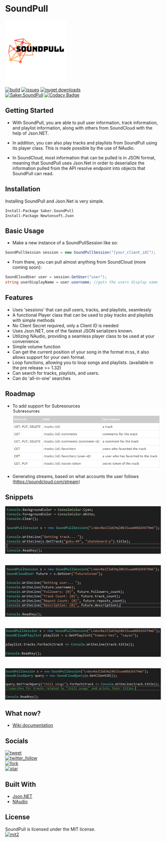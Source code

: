 # SoundPull
<img src="logo.png"/>

[![build](https://img.shields.io/appveyor/ci/sakertooth/soundpull.svg)](https://ci.appveyor.com/project/sakertooth/soundpull)
[![issues](https://img.shields.io/github/issues/sakertooth/soundpull.svg)](https://github.com/sakertooth/SoundPull/issues)
[![nuget downloads](https://img.shields.io/nuget/dt/Saker.SoundPull.svg)](https://www.nuget.org/packages/Saker.SoundPull/)
\
[![Saker.SoundPull](https://img.shields.io/nuget/v/Saker.SoundPull.svg)](https://www.nuget.org/packages/Saker.SoundPull/)
[![Codacy Badge](https://api.codacy.com/project/badge/Grade/2116a4e0e7544663bb8c397fa2505d37)](https://www.codacy.com/app/sakertooth/SoundPull?utm_source=github.com&amp;utm_medium=referral&amp;utm_content=sakertooth/SoundPull&amp;utm_campaign=Badge_Grade)

## Getting Started
* With SoundPull, you are able to pull user information, track information, and playlist information, along with others from SoundCloud with the help of Json.NET.

* In addition, you can also play tracks and playlists from SoundPull using its player class. This is made possible by the use of NAudio.

* In SoundCloud, most information that can be pulled is in JSON format, meaning that SoundPull uses Json.Net in order to deserialize the information pulled from the API resolve endpoint into objects that SoundPull can read. 

## Installation

Installing SoundPull and Json.Net is very simple.

```
Install-Package Saker.SoundPull
Install-Package Newtonsoft.Json
```

## Basic Usage

* Make a new instance of a SoundPullSession like so:
```c#
SoundPullSession session = new SoundPullSession("[your_client_id]");
```

* From there, you can pull almost anything from SoundCloud (more coming soon):
```c#
SoundCloudUser user = session.GetUser("user");
string userDisplayName = user.username; //gets the users display name
```

## Features

* Uses 'sessions' that can pull users, tracks, and playlists, seamlessly
* A functional Player class that can be used to play tracks and playlists with simple methods
* No Client Secret required, only a Client ID is needed
* Uses Json.NET, one of the fastest JSON serializers known.
* Utilizing NAudio, providing a seamless player class to be used at your convenience.
* Simple volume function
* Can get the current position of your song in the format m:ss, it also allows support for your own format.
* Loop functions, allowing you to loop songs and playlists. (available in the pre release >= 1.32)
* Can search for tracks, playlists, and users.
* Can do 'all-in-one' searches

## Roadmap

* To add support for Subresources 
\
![subresourcesnippet](https://github.com/sakertooth/SoundPull/blob/master/snippets/SoundPull/subresourceroadmap.PNG)

* Generating streams, based on what accounts the user follows (https://soundcloud.com/stream)

## Snippets
![tracksnippet](https://github.com/sakertooth/SoundPull/blob/master/snippets/SoundPull/tracksnippet.PNG)
\
\
\
![usersnippet](https://github.com/sakertooth/SoundPull/blob/master/snippets/SoundPull/usersnippet.PNG)
\
\
\
![playlistsnippet](https://github.com/sakertooth/SoundPull/blob/master/snippets/SoundPull/playlistsnippet.PNG)
\
\
\
![querysnippet](https://github.com/sakertooth/SoundPull/blob/master/snippets/SoundPull/querysnippet.PNG)

## What now?
* [Wiki documentation](https://github.com/sakertooth/SoundPull/wiki/1.-Getting-Started)

## Socials
[![tweet](https://img.shields.io/twitter/url/https/sakertooth.svg?style=social)](https://twitter.com/intent/tweet?via=SakerTooth)
\
[![twitter_follow](https://img.shields.io/twitter/follow/sakertooth.svg?style=social)](https://twitter.com/intent/follow?screen_name=SakerTooth)
\
[![fork](https://img.shields.io/github/forks/sakertooth/SoundPull.svg?style=social)](https://github.com/sakertooth/SoundPull/fork)
\
[![star](https://img.shields.io/github/stars/sakertooth/SoundPull.svg?style=social)](https://github.com/sakertooth/SoundPull)

## Built With
* [Json.NET](https://github.com/JamesNK/Newtonsoft.Json)
* [NAudio](https://github.com/naudio/NAudio)

## License
SoundPull is licensed under the MIT license.
\
[![mit2](https://img.shields.io/github/license/sakertooth/SoundPull.svg)](https://github.com/sakertooth/SoundPull/blob/master/LICENSE)
